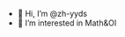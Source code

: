 - 👋 Hi, I’m @zh-yyds
- 👀 I’m interested in Math&OI

<!---
zh-yyds/zh-yyds is a ✨ special ✨ repository because its `README.md` (this file) appears on your GitHub profile.
You can click the Preview link to take a look at your changes.
--->
